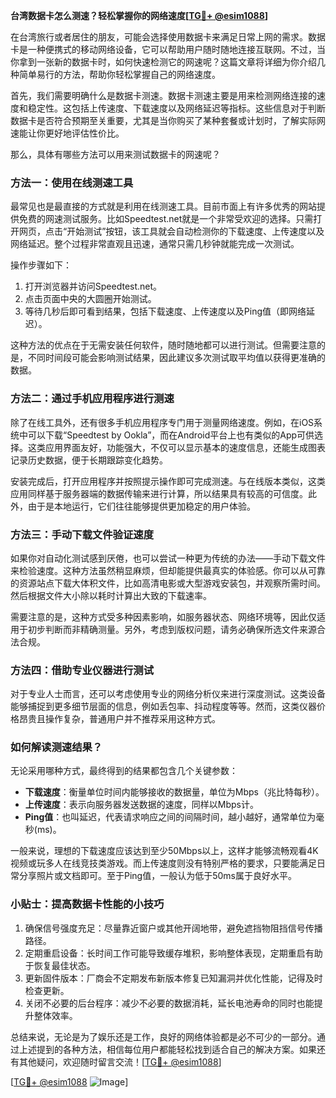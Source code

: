 **台湾数据卡怎么测速？轻松掌握你的网络速度[[TG💪+ @esim1088](https://t.me/s/esim1088)]**

在台湾旅行或者居住的朋友，可能会选择使用数据卡来满足日常上网的需求。数据卡是一种便携式的移动网络设备，它可以帮助用户随时随地连接互联网。不过，当你拿到一张新的数据卡时，如何快速检测它的网速呢？这篇文章将详细为你介绍几种简单易行的方法，帮助你轻松掌握自己的网络速度。

首先，我们需要明确什么是数据卡测速。数据卡测速主要是用来检测网络连接的速度和稳定性。这包括上传速度、下载速度以及网络延迟等指标。这些信息对于判断数据卡是否符合预期至关重要，尤其是当你购买了某种套餐或计划时，了解实际网速能让你更好地评估性价比。

那么，具体有哪些方法可以用来测试数据卡的网速呢？

### 方法一：使用在线测速工具

最常见也是最直接的方式就是利用在线测速工具。目前市面上有许多优秀的网站提供免费的网速测试服务。比如Speedtest.net就是一个非常受欢迎的选择。只需打开网页，点击“开始测试”按钮，该工具就会自动检测你的下载速度、上传速度以及网络延迟。整个过程非常直观且迅速，通常只需几秒钟就能完成一次测试。

操作步骤如下：
1. 打开浏览器并访问Speedtest.net。
2. 点击页面中央的大圆圈开始测试。
3. 等待几秒后即可看到结果，包括下载速度、上传速度以及Ping值（即网络延迟）。

这种方法的优点在于无需安装任何软件，随时随地都可以进行测试。但需要注意的是，不同时间段可能会影响测试结果，因此建议多次测试取平均值以获得更准确的数据。

### 方法二：通过手机应用程序进行测速

除了在线工具外，还有很多手机应用程序专门用于测量网络速度。例如，在iOS系统中可以下载“Speedtest by Ookla”，而在Android平台上也有类似的App可供选择。这类应用界面友好，功能强大，不仅可以显示基本的速度信息，还能生成图表记录历史数据，便于长期跟踪变化趋势。

安装完成后，打开应用程序并按照提示操作即可完成测速。与在线版本类似，这类应用同样基于服务器端的数据传输来进行计算，所以结果具有较高的可信度。此外，由于是本地运行，它们往往能够提供更加稳定的用户体验。

### 方法三：手动下载文件验证速度

如果你对自动化测试感到厌倦，也可以尝试一种更为传统的办法——手动下载文件来检验速度。这种方法虽然稍显麻烦，但却能提供最真实的体验感。你可以从可靠的资源站点下载大体积文件，比如高清电影或大型游戏安装包，并观察所需时间。然后根据文件大小除以耗时计算出大致的下载速率。

需要注意的是，这种方式受多种因素影响，如服务器状态、网络环境等，因此仅适用于初步判断而非精确测量。另外，考虑到版权问题，请务必确保所选文件来源合法合规。

### 方法四：借助专业仪器进行测试

对于专业人士而言，还可以考虑使用专业的网络分析仪来进行深度测试。这类设备能够捕捉到更多细节层面的信息，例如丢包率、抖动程度等等。然而，这类仪器价格昂贵且操作复杂，普通用户并不推荐采用这种方式。

### 如何解读测速结果？

无论采用哪种方式，最终得到的结果都包含几个关键参数：
- **下载速度**：衡量单位时间内能够接收的数据量，单位为Mbps（兆比特每秒）。
- **上传速度**：表示向服务器发送数据的速度，同样以Mbps计。
- **Ping值**：也叫延迟，代表请求响应之间的间隔时间，越小越好，通常单位为毫秒(ms)。

一般来说，理想的下载速度应该达到至少50Mbps以上，这样才能够流畅观看4K视频或玩多人在线竞技类游戏。而上传速度则没有特别严格的要求，只要能满足日常分享照片或文档即可。至于Ping值，一般认为低于50ms属于良好水平。

### 小贴士：提高数据卡性能的小技巧

1. 确保信号强度充足：尽量靠近窗户或其他开阔地带，避免遮挡物阻挡信号传播路径。
2. 定期重启设备：长时间工作可能导致缓存堆积，影响整体表现，定期重启有助于恢复最佳状态。
3. 更新固件版本：厂商会不定期发布新版本修复已知漏洞并优化性能，记得及时检查更新。
4. 关闭不必要的后台程序：减少不必要的数据消耗，延长电池寿命的同时也能提升整体效率。

总结来说，无论是为了娱乐还是工作，良好的网络体验都是必不可少的一部分。通过上述提到的各种方法，相信每位用户都能轻松找到适合自己的解决方案。如果还有其他疑问，欢迎随时留言交流！[[TG💪+ @esim1088](https://t.me/s/esim1088)]

[[TG💪+ @esim1088](https://t.me/s/esim1088) ![Image](https://i.postimg.cc/4NQfJmqS/Snipaste-2025-05-13-00-14-12.png)]